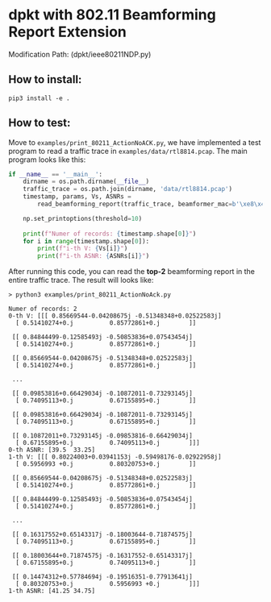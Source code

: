 # dpkt with 802.11 Beamforming Report Extension

Modification Path: (dpkt/ieee80211NDP.py)

## How to install:

```shell
pip3 install -e .
```

## How to test:

Move to `examples/print_80211_ActionNoACK.py`, we have implemented a test program to read a traffic trace in 
`examples/data/rtl8814.pcap`. The main program looks like this:

```python
if __name__ == '__main__':
    dirname = os.path.dirname(__file__)
    traffic_trace = os.path.join(dirname, 'data/rtl8814.pcap')
    timestamp, params, Vs, ASNRs =
        read_beamforming_report(traffic_trace, beamformer_mac=b'\xe8\x4e\x06\x95\x28\xcd', max_num=2)

    np.set_printoptions(threshold=10)
    
    print(f"Numer of records: {timestamp.shape[0]}")
    for i in range(timestamp.shape[0]):
        print(f"i-th V: {Vs[i]}")
        print(f"i-th ASNR: {ASNRs[i]}")
```

After running this code, you can read the **top-2** beamforming report in the entire traffic trace. The result will 
looks like:

```shell
> python3 examples/print_80211_ActionNoAck.py

Numer of records: 2
0-th V: [[[ 0.85669544-0.04208675j -0.51348348+0.02522583j]
  [ 0.51410274+0.j          0.85772861+0.j        ]]

 [[ 0.84844499-0.12585493j -0.50853836+0.07543454j]
  [ 0.51410274+0.j          0.85772861+0.j        ]]

 [[ 0.85669544-0.04208675j -0.51348348+0.02522583j]
  [ 0.51410274+0.j          0.85772861+0.j        ]]

 ...

 [[ 0.09853816+0.66429034j -0.10872011-0.73293145j]
  [ 0.74095113+0.j          0.67155895+0.j        ]]

 [[ 0.09853816+0.66429034j -0.10872011-0.73293145j]
  [ 0.74095113+0.j          0.67155895+0.j        ]]

 [[ 0.10872011+0.73293145j -0.09853816-0.66429034j]
  [ 0.67155895+0.j          0.74095113+0.j        ]]]
0-th ASNR: [39.5  33.25]
1-th V: [[[ 0.80224003+0.03941153j -0.59498176-0.02922958j]
  [ 0.5956993 +0.j          0.80320753+0.j        ]]

 [[ 0.85669544-0.04208675j -0.51348348+0.02522583j]
  [ 0.51410274+0.j          0.85772861+0.j        ]]

 [[ 0.84844499-0.12585493j -0.50853836+0.07543454j]
  [ 0.51410274+0.j          0.85772861+0.j        ]]

 ...

 [[ 0.16317552+0.65143317j -0.18003644-0.71874575j]
  [ 0.74095113+0.j          0.67155895+0.j        ]]

 [[ 0.18003644+0.71874575j -0.16317552-0.65143317j]
  [ 0.67155895+0.j          0.74095113+0.j        ]]

 [[ 0.14474312+0.57784694j -0.19516351-0.77913641j]
  [ 0.80320753+0.j          0.5956993 +0.j        ]]]
1-th ASNR: [41.25 34.75]

```



